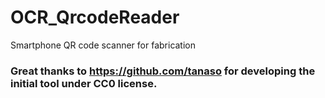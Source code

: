 # OCR_QrcodeReader
 Smartphone QR code scanner for fabrication
 
 ### Great thanks to https://github.com/tanaso for developing the initial tool under CC0 license.
